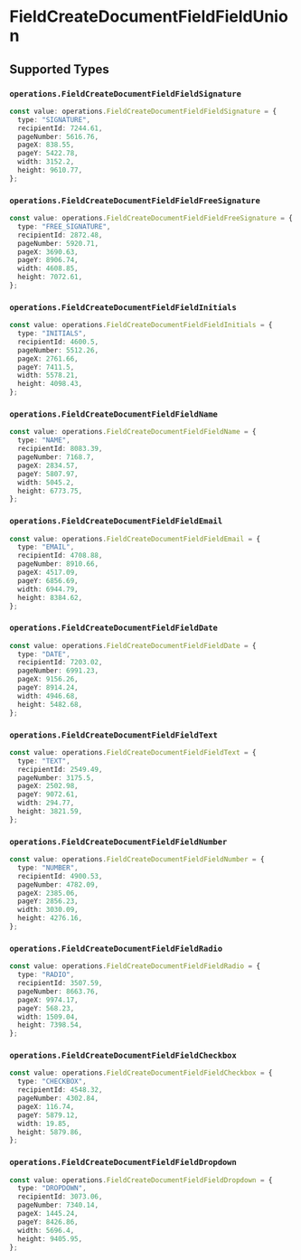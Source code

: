 # FieldCreateDocumentFieldFieldUnion


## Supported Types

### `operations.FieldCreateDocumentFieldFieldSignature`

```typescript
const value: operations.FieldCreateDocumentFieldFieldSignature = {
  type: "SIGNATURE",
  recipientId: 7244.61,
  pageNumber: 5616.76,
  pageX: 838.55,
  pageY: 5422.78,
  width: 3152.2,
  height: 9610.77,
};
```

### `operations.FieldCreateDocumentFieldFieldFreeSignature`

```typescript
const value: operations.FieldCreateDocumentFieldFieldFreeSignature = {
  type: "FREE_SIGNATURE",
  recipientId: 2872.48,
  pageNumber: 5920.71,
  pageX: 3690.63,
  pageY: 8906.74,
  width: 4608.85,
  height: 7072.61,
};
```

### `operations.FieldCreateDocumentFieldFieldInitials`

```typescript
const value: operations.FieldCreateDocumentFieldFieldInitials = {
  type: "INITIALS",
  recipientId: 4600.5,
  pageNumber: 5512.26,
  pageX: 2761.66,
  pageY: 7411.5,
  width: 5578.21,
  height: 4098.43,
};
```

### `operations.FieldCreateDocumentFieldFieldName`

```typescript
const value: operations.FieldCreateDocumentFieldFieldName = {
  type: "NAME",
  recipientId: 8083.39,
  pageNumber: 7168.7,
  pageX: 2834.57,
  pageY: 5807.97,
  width: 5045.2,
  height: 6773.75,
};
```

### `operations.FieldCreateDocumentFieldFieldEmail`

```typescript
const value: operations.FieldCreateDocumentFieldFieldEmail = {
  type: "EMAIL",
  recipientId: 4708.88,
  pageNumber: 8910.66,
  pageX: 4517.09,
  pageY: 6856.69,
  width: 6944.79,
  height: 8384.62,
};
```

### `operations.FieldCreateDocumentFieldFieldDate`

```typescript
const value: operations.FieldCreateDocumentFieldFieldDate = {
  type: "DATE",
  recipientId: 7203.02,
  pageNumber: 6991.23,
  pageX: 9156.26,
  pageY: 8914.24,
  width: 4946.68,
  height: 5482.68,
};
```

### `operations.FieldCreateDocumentFieldFieldText`

```typescript
const value: operations.FieldCreateDocumentFieldFieldText = {
  type: "TEXT",
  recipientId: 2549.49,
  pageNumber: 3175.5,
  pageX: 2502.98,
  pageY: 9072.61,
  width: 294.77,
  height: 3821.59,
};
```

### `operations.FieldCreateDocumentFieldFieldNumber`

```typescript
const value: operations.FieldCreateDocumentFieldFieldNumber = {
  type: "NUMBER",
  recipientId: 4900.53,
  pageNumber: 4782.09,
  pageX: 2385.06,
  pageY: 2856.23,
  width: 3030.09,
  height: 4276.16,
};
```

### `operations.FieldCreateDocumentFieldFieldRadio`

```typescript
const value: operations.FieldCreateDocumentFieldFieldRadio = {
  type: "RADIO",
  recipientId: 3507.59,
  pageNumber: 8663.76,
  pageX: 9974.17,
  pageY: 568.23,
  width: 1509.04,
  height: 7398.54,
};
```

### `operations.FieldCreateDocumentFieldFieldCheckbox`

```typescript
const value: operations.FieldCreateDocumentFieldFieldCheckbox = {
  type: "CHECKBOX",
  recipientId: 4548.32,
  pageNumber: 4302.84,
  pageX: 116.74,
  pageY: 5879.12,
  width: 19.85,
  height: 5879.86,
};
```

### `operations.FieldCreateDocumentFieldFieldDropdown`

```typescript
const value: operations.FieldCreateDocumentFieldFieldDropdown = {
  type: "DROPDOWN",
  recipientId: 3073.06,
  pageNumber: 7340.14,
  pageX: 1445.24,
  pageY: 8426.86,
  width: 5696.4,
  height: 9405.95,
};
```

